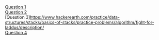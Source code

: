 [Question 1](https://www.hackerearth.com/practice/data-structures/queues/basics-of-queues/practice-problems/algorithm/monk-and-chamber-of-secrets/)<br>
[Question 2](https://www.hackerearth.com/practice/data-structures/stacks/basics-of-stacks/practice-problems/algorithm/signal-range/description/)<br>
[Question 3]https://www.hackerearth.com/practice/data-structures/stacks/basics-of-stacks/practice-problems/algorithm/fight-for-laddus/description/<br>
[Question 4](https://www.hackerrank.com/contests/iecse-summer-17/challenges/beer-of-hakuna)<br>
